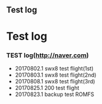 ## Test log
# Test log
### TEST log(http://naver.com)
* 20170802.1 swx8 test flight(1st)
* 20170803.1 swx8 test flight(2nd)
* 20170808.1 swx8 test flight(3rd)
* 20170825.1 200 test flight
* 20170823.1 backup test ROMFS 
